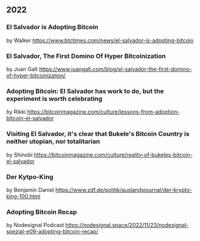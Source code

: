 ## 2022
### El Salvador is Adopting Bitcoin 
by Walker
https://www.btctimes.com/news/el-salvador-is-adopting-bitcoin

### El Salvador, The First Domino Of Hyper Bitcoinization
by Juan Galt
https://www.juangalt.com/blog/el-salvador-the-first-domino-of-hyper-bitcoinization/

### Adopting Bitcoin: El Salvador has work to do, but the experiment is worth celebrating
by Rikki
https://bitcoinmagazine.com/culture/lessons-from-adoption-bitcoin-el-salvador

### Visiting El Salvador, it's clear that Bukele's Bitcoin Country is neither utopian, nor totalitarian
by Shinobi
https://bitcoinmagazine.com/culture/reality-of-bukeles-bitcoin-el-salvador

### Der Kytpo-King
by Benjamin Daniel
https://www.zdf.de/politik/auslandsjournal/der-krypto-king-100.html

### Adopting Bitcoin Recap
by Nodesignal Podcast
https://nodesignal.space/2022/11/23/nodesignal-spezial-e09-adopting-bitcoin-recap/
